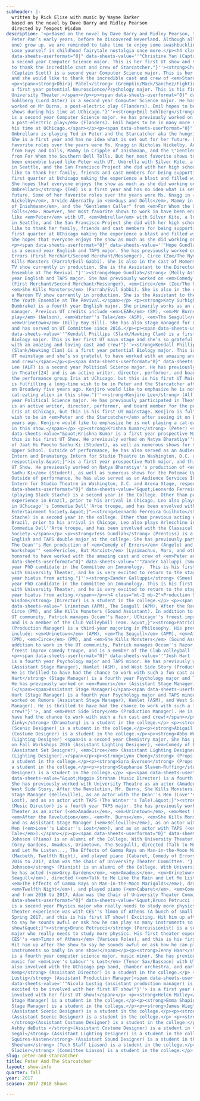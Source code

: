 ```yaml
---
subheader: |-
  written by Rick Elise with music by Wayne Barker
  based on the novel by Dave Barry and Ridley Pearson
  directed by Tempest Wisdom
description: '<p>Based on the novel by Dave Barry and Ridley Pearson, this play examines
  Peter Pan’s early years, before he discovered Neverland. Although all children (except
  one) grow up, we are reminded to take time to enjoy some swashbuckling adventures.
  Lose yourself in childhood fairytale nostalgia once more.</p><h4 class="mt-2 mb-2">Cast</h4><p><span
  data-sheets-userformat="0}" data-sheets-value=''"Christine Yan (Captain Scott) is
  a second year Computer Science major. This is her first UT show and she would like
  to thank the incredible cast and crew of Starcatcher."}''><strong>Christine Yan</strong>
  (Captain Scott) is a second year Computer Science major. This is her first UT show
  and she would like to thank the incredible cast and crew of <em>Starcatcher</em>.</span></p>
  <p><span><strong>Dhiraj Patel</strong> (Grempkin/Mack/Sanchez/Fighting Prawn) is
  a first year potential Neuroscience/Psychology major. This is his first show with
  University Theater.</span></p><p><span data-sheets-userformat="0}" data-sheets-value=''"Emil
  Sohlberg (Lord Aster) is a second year Computer Science major. He has previously
  worked on Mr Burns, a post-electric play (Flanders). Emil hopes to be in many more
  shows during his time at UChicago."}''><strong>Emil Sohlberg</strong> (Lord Aster)
  is a second year Computer Science major. He has previously worked on <em>Mr Burns,
  a post-electric play</em> (Flanders). Emil hopes to be in many more shows during
  his time at UChicago.</span></p><p><span data-sheets-userformat="0}" data-sheets-value=''"Elizabeth
  Ombrellaro is playing Ted in Peter and the Starcatcher aka the hungriest boy around.
  She is a first year and has no idea what is set out for her future. Some of her
  favorite roles over the years were Ms. Knagg in Nicholas Nickelby, Arvide Abernathy
  from Guys and Dolls, Mammy in Cripple of Inishmaan, and the \"Gentlemen Caller\"
  from For Whom the Southern Bell Tolls. But her most favorite shows to work in have
  been ensemble based like Peter with UT, Umbrella with Silver Kite, a local theatre
  in Seattle, and the San Francisco Project she did with her high school. She would
  like to thank her family, friends and cast members for being supportive during her
  first quarter at Uchicago making the experience a blast and filled with laughs.
  She hopes that everyone enjoys the show as much as she did working on it."}''><strong>Elizabeth
  Ombrellaro</strong> (Ted) is a first year and has no idea what is set out for her
  future. Some of her favorite roles over the years were Ms. Knagg in <em>Nicholas
  Nickelby</em>, Arvide Abernathy in <em>Guys and Dolls</em>, Mammy in <em>Cripple
  of Inishmaan</em>, and the "Gentlemen Caller" from <em>For Whom the Southern Bell
  Tolls</em>. However, her most favorite shows to work in have been ensemble based
  like <em>Peter</em> with UT, <em>Umbrella</em> with Silver Kite, a local theatre
  in Seattle, and the San Francisco Project she did with her high school. She would
  like to thank her family, friends and cast members for being supportive during her
  first quarter at UChicago making the experience a blast and filled with laughs.
  She hopes that everyone enjoys the show as much as she did working on it.</span></p>
  <p><span data-sheets-userformat="0}" data-sheets-value=''"Hope Gundlah (Molly Aster)
  is a second year English and TAPS major. She has previously worked on Comedy of
  Errors (First Merchant/Second Merchant/Messenger), Circe (Zoe/The Nymph), and She
  Kills Monsters (Farrah/Evil Gabbi). She is also in the cast of Momentum, a Maroon
  TV show currently in production. She is the Assistant to the Director of the Youth
  Ensemble at The Revival."}''><strong>Hope Gundlah</strong> (Molly Aster) is a second
  year English and TAPS major. She has previously worked on <em>Comedy of Errors</em>
  (First Merchant/Second Merchant/Messenger), <em>Circe</em> (Zoe/The Nymph), and
  <em>She Kills Monsters</em> (Farrah/Evil Gabbi). She is also in the cast of <em>Momentum</em>,
  a Maroon TV show currently in production. She is the Assistant to the Director of
  the Youth Ensemble at The Revival.</span></p> <p><strong>Katy Surhigh</strong> (Mrs.
  Bumbrake) is a fourth year English major. She primarily works as an actor and stage
  manager. Previous UT credits include <em>LEAR</em> (SM), <em>Mr Burns, a post-electric
  play</em> (Nelson), <em>Winter''s Tale</em> (ASM), <em>The Seagull</em> (ASM), and
  <em>Urinetown</em> (Billy Boy Bill). She has also stage managed for UChicago Commedia
  and has served on UT Committee since 2016.</p><p><span data-sheets-userformat="0}"
  data-sheets-value=''"Kendall Phillips (Slank/Hawking Clam) is a first year potential
  Biology major. This is her first UT main stage and she’s so grateful to have worked
  with an amazing and loving cast and crew!"}''><strong>Kendall Phillips</strong>
  (Slank/Hawking Clam) is a first year potential Biology major. This is her first
  UT mainstage and she’s so grateful to have worked with an amazing and loving cast
  and crew!</span></p><p><span data-sheets-userformat="0}" data-sheets-value=''"Kenjiro
  Lee (ALF) is a second year Political Science major. He has previously participated
  in Theater[24] and is an active writer, director, performer, and board member for
  the performance group Iris at UChicago, but this is his first UT Mainstage. Kenjiro
  is fulfilling a long-time wish to be in Peter and the Starcatcher after seeing it
  on Broadway five years ago. Kenjiro would like to emphasize he is not playing a
  cat-eating alien in this show."}''><strong>Kenjiro Lee</strong> (Alf) is a second
  year Political Science major. He has previously participated in Theater[24] and
  is an active writer, director, performer, and board member for the performance group
  Iris at UChicago, but this is his first UT mainstage. Kenjiro is fulfilling a long-time
  wish to be in <em>Peter and the Starcatcher</em> after seeing it on Broadway five
  years ago. Kenjiro would like to emphasize he is not playing a cat-eating alien
  in this show.</span></p> <p><strong>Krishna Kumar</strong> (Peter) <span data-sheets-userformat="0}"
  data-sheets-value="&quot;Krishna Kumar is a first year prospective Math major, and
  this is his first UT Show. He previously worked on Natya Bharatiya''s production
  of Jaat Hi Poocho Sadhu Ki (Student), as well as numerous shows for the Potomac
  Upper School. Outside of performance, he has also served as an Audience Services
  Intern and Dramaturgy Intern for Studio Theatre in Washington, D.C. and Arena Stage,
  respectively.&quot;}">is a first year prospective Math major, and this is his first
  UT Show. He previously worked on Natya Bharatiya''s production of <em>Jaat Hi Poocho
  Sadhu Ki</em> (Student), as well as numerous shows for the Potomac Upper School.
  Outside of performance, he has also served as an Audience Services Intern and Dramaturgy
  Intern for Studio Theatre in Washington, D.C. and Arena Stage, respectively.</span></p><p><span
  data-sheets-userformat="0}" data-sheets-value="&quot;Leonardo Ferreira Guilhoto
  (playing Black Stache) is a second year in the College. Other than previous acting
  experience in Brazil, prior to his arrival in Chicago, Leo also plays Arlecchino
  in UChicago''s Commedia Dell''Arte troupe, and has been envolved with the Classical
  Entertainment Society.&quot;}"><strong>Leonardo Ferreira Guilhoto</strong> (Black
  Stache) is a second year in the college. Other than previous acting experience in
  Brazil, prior to his arrival in Chicago, Leo also plays Arlecchino in UChicago''s
  Commedia Dell''Arte troupe, and has been involved with the Classical Entertainment
  Society.</span></p> <p><strong>Tess Gundlah</strong> (Prentiss) is a second year
  English and TAPS double major at the college. She has previously participated in
  The Dean''s Men production of <em>Comedy of Errors</em> (Angelo) and Weekend of
  Workshops'' <em>Pericles, But Marxist</em> (Lysimachus, Marx, and others). She is
  honored to have worked with the amazing cast and crew of <em>Peter and the Starcatcher</em>!</p><p><span
  data-sheets-userformat="0}" data-sheets-value=''"Zander Galluppi (Smee) is a first
  year PhD candidate in the Committee on Immunology.  This is his first production
  with University Theater, and he is very excited to return to the stage after a five
  year hiatus from acting."}''><strong>Zander Galluppi</strong> (Smee) is a first
  year PhD candidate in the Committee on Immunology. This is his first production
  with University Theater, and he is very excited to return to the stage after a five
  year hiatus from acting.</span></p><h4 class="mt-2 mb-2">Production Staff</h4> <p><strong>Tempest
  Wisdom</strong> (Director) is a student in the college.</p> <p><span data-sheets-userformat="0}"
  data-sheets-value=" Urinetown (APM), The Seagull (APM), After the Revolution (PM),
  Circe (PM), and She Kills Monsters (Sound Assistant). In addition to work in the
  UT community, Patrick manages Occam''s Razor, UChicago''s freest improv comedy troupe,
  and is a member of the Club Volleyball Team. &quot;}"><strong>Patrick Doyle</strong>
  (Production Manager) is a third-year majoring in Philosophy. His previous UT credits
  include: <em>Urinetown</em> (APM), <em>The Seagull</em> (APM), <em>After the Revolution</em>
  (PM), <em>Circe</em> (PM), and <em>She Kills Monsters</em> (Sound Assistant). In
  addition to work in the UT community, Patrick manages Occam''s Razor, UChicago''s
  freest improv comedy troupe, and is a member of the Club Volleyball Team.</span></p>
  <p><span data-sheets-userformat="0}" data-sheets-value=''"Josh Hart (Stage Manager)
  is a fourth year Psychology major and TAPS minor. He has previously worked on Rumors
  (Assistant Stage Manager), Hamlet (ASM), and West Side Story (Production Manager).
  He is thrilled to have had the chance to work with such a fun cast and crew!"}''><strong>Josh
  Hart</strong> (Stage Manager) is a fourth year Psychology major and TAPS minor.
  He has previously worked on <em>Rumors</em> (Assistant Stage Manager), <em>Hamlet</em>
  (</span><span>Assistant Stage Manager)</span><span data-sheets-userformat="0}" data-sheets-value=''"Josh
  Hart (Stage Manager) is a fourth year Psychology major and TAPS minor. He has previously
  worked on Rumors (Assistant Stage Manager), Hamlet (ASM), and West Side Story (Production
  Manager). He is thrilled to have had the chance to work with such a fun cast and
  crew!"}''>, and <em>West Side Story</em> (Production Manager). He is thrilled to
  have had the chance to work with such a fun cast and crew!</span></p><p><strong>Hannah
  Zinky</strong> (Dramaturg) is a student in the college.</p> <p><strong>Amelia Frank</strong>
  (Scenic Designer) is a student in the college.</p><p><strong>Abigail Chang</strong>
  (Costume Designer) is a student in the college.</p><p><strong>Abby Weymouth</strong>
  (Lighting Designer) <span>is a second year Chemistry major. She has previously worked
  on Fall Workshops 2016 (Assistant Lighting Designer), <em>Comedy of Errors</em>
  (Assistant Set Designer), <em>Circe</em> (Assistant Lighting Designer), and <em>Nari</em>
  (Lighting Designer).</span></p><p><strong>Lynn Chong</strong> (Props Designer) is
  a student in the college.</p><p><strong>Sara Everson</strong> (Props Designer) is
  a student in the college.</p><p><strong>Stephanie Slaven-Ruffing</strong> (Sound
  Designer) is a student in the college.</p> <p><span data-sheets-userformat="0}"
  data-sheets-value="&quot;Maggie Strahan (Music Director) is a fourth year TAPS major.
  She has previously worked with University Theatre as an actor (Amadeus, Urinetown,
  West Side Story, After the Revolution, Mr. Burns, She Kills Monsters) and as Assistant
  Stage Manager (Belleville), as an actor with The Dean''s Men (Love''s Labour''s
  Lost), and as an actor with TAPS (The Winter''s Tale).&quot;}"><strong>Maggie Strahan</strong>
  (Music Director) is a fourth year TAPS major. She has previously worked with University
  Theater as an actor (<em>Amadeus</em>, <em>Urinetown</em>, <em>West Side Story</em>,
  <em>After the Revolution</em>, <em>Mr. Burns</em>, <em>She Kills Monsters</em>)
  and as Assistant Stage Manager (<em>Belleville</em>), as an actor with The Dean''s
  Men (<em>Love''s Labour''s Lost</em>), and as an actor with TAPS (<em>The Winter''s
  Tale</em>).</span></p><p><span data-sheets-userformat="0}" data-sheets-value=''"Adam
  Johnson (Piano) is an alumni of the College. With University Theater, he has acted
  (Grey Gardens, Amadeus, Urinetown, The Seagull), directed (Talk to Me Like the Rain
  and Let Me Listen..., The Effects of Gamma Rays on Man-in-the-Moon Marigolds), dramaturged
  (Macbeth, Twelfth Night), and played piano (Cabaret, Comedy of Errors), and from
  2016 to 2017, Adam was the Chair of University Theater Committee. "}''><strong>Adam
  Johnson</strong> (Pianist) is an alumni of the College. With University Theater,
  he has acted (<em>Grey Gardens</em>, <em>Amadeus</em>, <em>Urinetown</em>, <em>The
  Seagull</em>), directed (<em>Talk to Me Like the Rain and Let Me Listen...</em>,
  <em>The Effects of Gamma Rays on Man-in-the-Moon Marigolds</em>), dramaturged (<em>Macbeth</em>,
  <em>Twelfth Night</em>), and played piano (<em>Cabaret</em>, <em>Comedy of Errors</em>),
  and from 2016 to 2017, Adam was the Chair of University Theater Committee. </span></p><p><span
  data-sheets-userformat="0}" data-sheets-value="&quot;Bruno Petrucci (Percussionist)
  is a second year Physics major who really needs to study more physics. His first
  theater experience was with CES''s Timon of Athens (A bunch of small characters)
  Spring 2017, and this is his first UT show!! Exciting. Hit him up after the show
  to say he sounds awful or ask how he can play so many instruments so badly in one
  show!&quot;}"><strong>Bruno Petrucci</strong> (Percussionist) is a second year Physics
  major who really needs to study more physics. His first theater experience was with
  CES''s <em>Timon of Athens</em> (Various Roles), and this is his first UT show!
  Hit him up after the show to say he sounds awful or ask how he can play so many
  instruments so badly in one show!</span></p><p><strong>Jenny Haar</strong> (Keyboardist/Percussionist)
  is a fourth year computer science major, music minor. She has previously provided
  music for <em>Love''s Labour''s Lost</em> (Tenor Sax/Bassoon) with UT, and she is
  also involved with the UChicago pep band, chamber orchestra, and early music ensemble.</p><p><strong>Deb
  Kemp</strong> (Assistant Director) is a student in the college.</p> <p><strong>Nicola
  Lustig</strong> (Assistant Production Manager)<span data-sheets-userformat="0}"
  data-sheets-value=''"Nicola Lustig (assistant production manager) is a first year
  excited to be involved with her first UT show!"}''> is a first year excited to be
  involved with her first UT show!</span></p> <p><strong>Helen Malley</strong> (Assistant
  Stage Manager) is a student in the college.</p><p><strong>Emma Shapiro </strong>(Assistant
  Stage Manager) is a student in the college.</p><p><strong>James Wiegle</strong>
  (Assistant Scenic Designer) is a student in the college.</p><p><strong>Peter Laurin</strong>
  (Assistant Scenic Designer) is a student in the college.</p> <p><strong>Tara Vogel
  </strong>(Assistant Costume Designer) is a student in the college.</p><p><strong>Elizabeth
  Ashby deButts </strong>(Assistant Costume Designer) is a student in the college.</p><p><strong>Anna
  Segal</strong> (Assistant Lighting Designer) is a student in the college.</p> <p><strong>Si
  Squires-Kasten</strong> (Assistant Sound Designer) is a student in the college.</p><p><strong>Avi
  Sheehan</strong> (Tech Staff Liason) is a student in the college.</p><p><strong>Margaret
  Glazier</strong> (Committee Liason) is a student in the college.</p>'
slug: peter-and-starcatcher
title: Peter And The Starcatcher
layout: show-info
quarter: fall
year: 2017
season: 2017-2018 Shows

---
```

